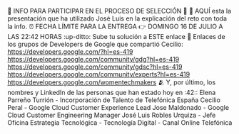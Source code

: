 :rocket: INFO PARA PARTICIPAR EN EL PROCESO DE SELECCIÓN :rocket:
:page_facing_up: AQUÍ esta la presentación que ha utilizado José Luis en la explicación del reto con toda la info.
:alarm_clock:  FECHA LÍMITE PARA LA ENTREGA :point_right:  DOMINGO 16 DE JULIO A LAS 22:42 HORAS
:up-ditto:  Sube tu solución a ESTE enlace
:link: Enlaces de los grupos de Developers de Google que compartió Cecilio:
https://developers.google.com/?hl=es-419
https://developers.google.com/community/gdg?hl=es-419
https://developers.google.com/community/gdsc?hl=es-419
https://developers.google.com/community/experts?hl=es-419
https://developers.google.com/womentechmakers
:people_hugging: Y, por último, los nombres y LinkedIn de las personas que han estado hoy en :42::
Elena Parreño Turrión - Incorporación de Talento de Telefónica España
Cecilio Peral - Google Cloud Customer Experience Lead
Jose Maldonado - Google Cloud Customer Engineering Manager
José Luis Robles Urquiza - Jefe Oficina Estrategia Tecnológica - Tecnología Digital - Canal Online Telefónica
